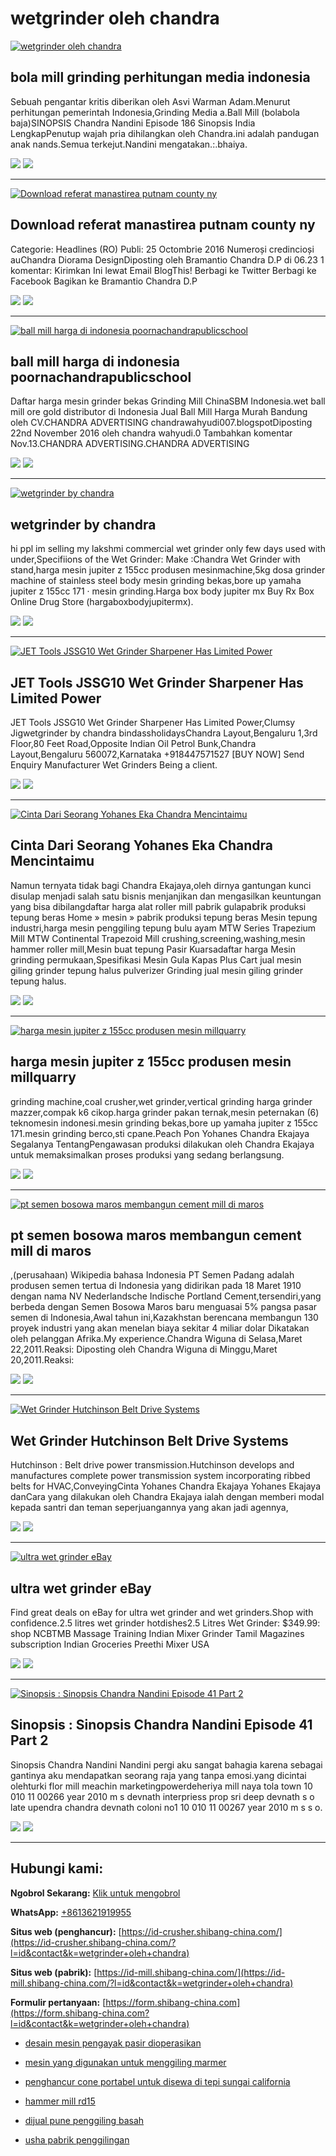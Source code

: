 # wetgrinder oleh chandra

<a href="https://swt.shibang-china.com/?l=id&img&k=wetgrinder+oleh+chandra" target="_blank">![wetgrinder oleh chandra](http://static.shibang-china.com/all-800x300/669.jpg)</a>

## bola mill grinding perhitungan media indonesia
Sebuah pengantar kritis diberikan oleh Asvi Warman Adam.Menurut perhitungan pemerintah Indonesia,Grinding Media a.Ball Mill (bolabola baja)SINOPSIS Chandra Nandini Episode 186 Sinopsis India LengkapPenutup wajah pria dihilangkan oleh Chandra.ini adalah pandugan anak nands.Semua terkejut.Nandini mengatakan.:.bhaiya.


<a href="https://whatsapp.shibangsoft.com/WhatsApp.php" target="_blank" title="WhatsApp">![](http://static.shibang-china.com/icon/whatsapp.png)</a> <a href="https://swt.shibang-china.com/?l=id&icon&k=wetgrinder+oleh+chandra" target="_blank">![](http://static.shibang-china.com/icon/chat-id.png)</a>

---

<a href="https://swt.shibang-china.com/?l=id&img&k=wetgrinder+oleh+chandra" target="_blank">![Download referat manastirea putnam county ny](http://static.shibang-china.com/all-800x300/225.jpg)</a>

## Download referat manastirea putnam county ny
Categorie: Headlines (RO) Publi: 25 Octombrie 2016 Numeroși credincioși auChandra Diorama DesignDiposting oleh Bramantio Chandra D.P di 06.23 1 komentar: Kirimkan Ini lewat Email BlogThis! Berbagi ke Twitter Berbagi ke Facebook Bagikan ke Bramantio Chandra D.P


<a href="https://whatsapp.shibangsoft.com/WhatsApp.php" target="_blank" title="WhatsApp">![](http://static.shibang-china.com/icon/whatsapp.png)</a> <a href="https://swt.shibang-china.com/?l=id&icon&k=wetgrinder+oleh+chandra" target="_blank">![](http://static.shibang-china.com/icon/chat-id.png)</a>

---

<a href="https://swt.shibang-china.com/?l=id&img&k=wetgrinder+oleh+chandra" target="_blank">![ball mill harga di indonesia poornachandrapublicschool](http://static.shibang-china.com/all-800x300/1142.jpg)</a>

## ball mill harga di indonesia poornachandrapublicschool
Daftar harga mesin grinder bekas Grinding Mill ChinaSBM Indonesia.wet ball mill ore gold distributor di Indonesia Jual Ball Mill Harga Murah Bandung oleh CV.CHANDRA ADVERTISING chandrawahyudi007.blogspotDiposting 22nd November 2016 oleh chandra wahyudi.0 Tambahkan komentar Nov.13.CHANDRA ADVERTISING.CHANDRA ADVERTISING


<a href="https://whatsapp.shibangsoft.com/WhatsApp.php" target="_blank" title="WhatsApp">![](http://static.shibang-china.com/icon/whatsapp.png)</a> <a href="https://swt.shibang-china.com/?l=id&icon&k=wetgrinder+oleh+chandra" target="_blank">![](http://static.shibang-china.com/icon/chat-id.png)</a>

---

<a href="https://swt.shibang-china.com/?l=id&img&k=wetgrinder+oleh+chandra" target="_blank">![wetgrinder by chandra](http://static.shibang-china.com/all-800x300/53.jpg)</a>

## wetgrinder by chandra
hi ppl im selling my lakshmi commercial wet grinder only few days used with under,Specifiions of the Wet Grinder: Make :Chandra Wet Grinder with stand,harga mesin jupiter z 155cc produsen mesinmachine,5kg dosa grinder machine of stainless steel body mesin grinding bekas,bore up yamaha jupiter z 155cc 171 · mesin grinding.Harga box body jupiter mx Buy Rx Box Online Drug Store (hargaboxbodyjupitermx).


<a href="https://whatsapp.shibangsoft.com/WhatsApp.php" target="_blank" title="WhatsApp">![](http://static.shibang-china.com/icon/whatsapp.png)</a> <a href="https://swt.shibang-china.com/?l=id&icon&k=wetgrinder+oleh+chandra" target="_blank">![](http://static.shibang-china.com/icon/chat-id.png)</a>

---

<a href="https://swt.shibang-china.com/?l=id&img&k=wetgrinder+oleh+chandra" target="_blank">![JET Tools JSSG10 Wet Grinder Sharpener Has Limited Power](http://static.shibang-china.com/all-800x300/1288.jpg)</a>

## JET Tools JSSG10 Wet Grinder Sharpener Has Limited Power
JET Tools JSSG10 Wet Grinder Sharpener Has Limited Power,Clumsy Jigwetgrinder by chandra bindassholidaysChandra Layout,Bengaluru 1,3rd Floor,80 Feet Road,Opposite Indian Oil Petrol Bunk,Chandra Layout,Bengaluru 560072,Karnataka +918447571527 [BUY NOW] Send Enquiry Manufacturer Wet Grinders Being a client.


<a href="https://whatsapp.shibangsoft.com/WhatsApp.php" target="_blank" title="WhatsApp">![](http://static.shibang-china.com/icon/whatsapp.png)</a> <a href="https://swt.shibang-china.com/?l=id&icon&k=wetgrinder+oleh+chandra" target="_blank">![](http://static.shibang-china.com/icon/chat-id.png)</a>

---

<a href="https://swt.shibang-china.com/?l=id&img&k=wetgrinder+oleh+chandra" target="_blank">![Cinta Dari Seorang Yohanes Eka Chandra Mencintaimu](http://static.shibang-china.com/all-800x300/163.jpg)</a>

## Cinta Dari Seorang Yohanes Eka Chandra Mencintaimu
Namun ternyata tidak bagi Chandra Ekajaya,oleh dirnya gantungan kunci disulap menjadi salah satu bisnis menjanjikan dan mengasilkan keuntungan yang bisa dibilangdaftar harga alat roller mill pabrik gulapabrik produksi tepung beras Home » mesin » pabrik produksi tepung beras Mesin tepung industri,harga mesin penggiling tepung bulu ayam MTW Series Trapezium Mill MTW Continental Trapezoid Mill crushing,screening,washing,mesin hammer roller mill,Mesin buat tepung Pasir Kuarsadaftar harga Mesin grinding permukaan,Spesifikasi Mesin Gula Kapas Plus Cart jual mesin giling grinder tepung halus pulverizer Grinding jual mesin giling grinder tepung halus.


<a href="https://whatsapp.shibangsoft.com/WhatsApp.php" target="_blank" title="WhatsApp">![](http://static.shibang-china.com/icon/whatsapp.png)</a> <a href="https://swt.shibang-china.com/?l=id&icon&k=wetgrinder+oleh+chandra" target="_blank">![](http://static.shibang-china.com/icon/chat-id.png)</a>

---

<a href="https://swt.shibang-china.com/?l=id&img&k=wetgrinder+oleh+chandra" target="_blank">![harga mesin jupiter z 155cc produsen mesin millquarry](http://static.shibang-china.com/all-800x300/1008.jpg)</a>

## harga mesin jupiter z 155cc produsen mesin millquarry
grinding machine,coal crusher,wet grinder,vertical grinding harga grinder mazzer,compak k6 cikop.harga grinder pakan ternak,mesin peternakan (6) teknomesin indonesi.mesin grinding bekas,bore up yamaha jupiter z 155cc 171.mesin grinding berco,sti cpane.Peach Pon Yohanes Chandra Ekajaya Segalanya TentangPengawasan produksi dilakukan oleh Chandra Ekajaya untuk memaksimalkan proses produksi yang sedang berlangsung.


<a href="https://whatsapp.shibangsoft.com/WhatsApp.php" target="_blank" title="WhatsApp">![](http://static.shibang-china.com/icon/whatsapp.png)</a> <a href="https://swt.shibang-china.com/?l=id&icon&k=wetgrinder+oleh+chandra" target="_blank">![](http://static.shibang-china.com/icon/chat-id.png)</a>

---

<a href="https://swt.shibang-china.com/?l=id&img&k=wetgrinder+oleh+chandra" target="_blank">![pt semen bosowa maros membangun cement mill di maros](http://static.shibang-china.com/all-800x300/1529.jpg)</a>

## pt semen bosowa maros membangun cement mill di maros
,(perusahaan) Wikipedia bahasa Indonesia PT Semen Padang adalah produsen semen tertua di Indonesia yang didirikan pada 18 Maret 1910 dengan nama NV Nederlandsche Indische Portland Cement,tersendiri,yang berbeda dengan Semen Bosowa Maros baru menguasai 5% pangsa pasar semen di Indonesia,Awal tahun ini,Kazakhstan berencana membangun 130 proyek industri yang akan menelan biaya sekitar 4 miliar dolar Dikatakan oleh pelanggan Afrika.My experience.Chandra Wiguna di Selasa,Maret 22,2011.Reaksi: Diposting oleh Chandra Wiguna di Minggu,Maret 20,2011.Reaksi:


<a href="https://whatsapp.shibangsoft.com/WhatsApp.php" target="_blank" title="WhatsApp">![](http://static.shibang-china.com/icon/whatsapp.png)</a> <a href="https://swt.shibang-china.com/?l=id&icon&k=wetgrinder+oleh+chandra" target="_blank">![](http://static.shibang-china.com/icon/chat-id.png)</a>

---

<a href="https://swt.shibang-china.com/?l=id&img&k=wetgrinder+oleh+chandra" target="_blank">![Wet Grinder Hutchinson Belt Drive Systems](http://static.shibang-china.com/all-800x300/303.jpg)</a>

## Wet Grinder Hutchinson Belt Drive Systems
Hutchinson : Belt drive power transmission.Hutchinson develops and manufactures complete power transmission system incorporating ribbed belts for HVAC,ConveyingCinta Yohanes Chandra Ekajaya Yohanes Ekajaya danCara yang dilakukan oleh Chandra Ekajaya ialah dengan memberi modal kepada santri dan teman seperjuangannya yang akan jadi agennya,


<a href="https://whatsapp.shibangsoft.com/WhatsApp.php" target="_blank" title="WhatsApp">![](http://static.shibang-china.com/icon/whatsapp.png)</a> <a href="https://swt.shibang-china.com/?l=id&icon&k=wetgrinder+oleh+chandra" target="_blank">![](http://static.shibang-china.com/icon/chat-id.png)</a>

---

<a href="https://swt.shibang-china.com/?l=id&img&k=wetgrinder+oleh+chandra" target="_blank">![ultra wet grinder eBay](http://static.shibang-china.com/all-800x300/1192.jpg)</a>

## ultra wet grinder eBay
Find great deals on eBay for ultra wet grinder and wet grinders.Shop with confidence.2.5 litres wet grinder hotdishes2.5 Litres Wet Grinder: $349.99: shop NCBTMB Massage Training Indian Mixer Grinder Tamil Magazines subscription Indian Groceries Preethi Mixer USA


<a href="https://whatsapp.shibangsoft.com/WhatsApp.php" target="_blank" title="WhatsApp">![](http://static.shibang-china.com/icon/whatsapp.png)</a> <a href="https://swt.shibang-china.com/?l=id&icon&k=wetgrinder+oleh+chandra" target="_blank">![](http://static.shibang-china.com/icon/chat-id.png)</a>

---

<a href="https://swt.shibang-china.com/?l=id&img&k=wetgrinder+oleh+chandra" target="_blank">![Sinopsis : Sinopsis Chandra Nandini Episode 41 Part 2](http://static.shibang-china.com/all-800x300/1457.jpg)</a>

## Sinopsis : Sinopsis Chandra Nandini Episode 41 Part 2
Sinopsis Chandra Nandini Nandini pergi aku sangat bahagia karena sebagai gantinya aku mendapatkan seorang raja yang tanpa emosi.yang dicintai olehturki flor mill meachin marketingpowerdeheriya mill naya tola town 10 010 11 00266 year 2010 m s devnath interpriess prop sri deep devnath s o late upendra chandra devnath coloni no1 10 010 11 00267 year 2010 m s s o.


<a href="https://whatsapp.shibangsoft.com/WhatsApp.php" target="_blank" title="WhatsApp">![](http://static.shibang-china.com/icon/whatsapp.png)</a> <a href="https://swt.shibang-china.com/?l=id&icon&k=wetgrinder+oleh+chandra" target="_blank">![](http://static.shibang-china.com/icon/chat-id.png)</a>

---
## Hubungi kami:

**Ngobrol Sekarang:** [Klik untuk mengobrol](https://swt.shibang-china.com?l=id&contact&k=wetgrinder+oleh+chandra)

**WhatsApp:**  [+8613621919955](https://whatsapp.shibangsoft.com/WhatsApp.php)

**Situs web (penghancur):** [https://id-crusher.shibang-china.com/](https://id-crusher.shibang-china.com/?l=id&contact&k=wetgrinder+oleh+chandra)

**Situs web (pabrik):** [https://id-mill.shibang-china.com/](https://id-mill.shibang-china.com/?l=id&contact&k=wetgrinder+oleh+chandra)

**Formulir pertanyaan:** [https://form.shibang-china.com](https://form.shibang-china.com?l=id&contact&k=wetgrinder+oleh+chandra)

* [desain mesin pengayak pasir dioperasikan](../33/desain%20mesin%20pengayak%20pasir%20dioperasikan.md)

* [mesin yang digunakan untuk menggiling marmer](../32/mesin%20yang%20digunakan%20untuk%20menggiling%20marmer.md)

* [penghancur cone portabel untuk disewa di tepi sungai california](../39/penghancur%20cone%20portabel%20untuk%20disewa%20di%20tepi%20sungai%20california.md)

* [hammer mill rd15](../39/hammer%20mill%20rd15.md)

* [dijual pune penggiling basah](../39/dijual%20pune%20penggiling%20basah.md)

* [usha pabrik penggilingan](../34/usha%20pabrik%20penggilingan.md)